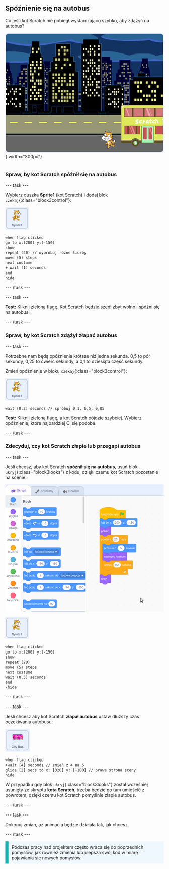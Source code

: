 ## Spóźnienie się na autobus

<div style="display: flex; flex-wrap: wrap">
<div style="flex-basis: 200px; flex-grow: 1; margin-right: 15px;">
Co jeśli kot Scratch nie pobiegł wystarczająco szybko, aby zdążyć na autobus?
</div>
<div>

![Kot Scratch spóźniający się na autobus.](images/cat-misses-bus.png){:width="300px"}

</div>
</div>

### Spraw, by kot Scratch spóźnił się na autobus

--- task ---

Wybierz duszka **Sprite1** (kot Scratch) i dodaj blok `czekaj`{:class="block3control"}:

![Duszek kota Scratch.](images/scratch-cat-sprite.png)

```blocks3
when flag clicked
go to x:(200) y:(-150) 
show
repeat (20) // wypróbuj różne liczby
move (5) steps 
next costume 
+ wait (1) seconds
end
hide
```
--- /task ---

--- task ---

**Test:** Kliknij zieloną flagę. Kot Scratch będzie szedł zbyt wolno i spóźni się na autobus!

--- /task ---

### Spraw, by kot Scratch zdążył złapać autobus

--- task ---

Potrzebne nam będą opóźnienia krótsze niż jedna sekunda. 0,5 to pół sekundy, 0,25 to ćwierć sekundy, a 0,1 to dziesiąta część sekundy.

Zmień opóźnienie w bloku `czekaj`{:class="block3control"}:

![Duszek kota Scratch.](images/scratch-cat-sprite.png)

```blocks3
wait (0.2) seconds // spróbuj 0,1, 0,5, 0,05
```

**Test:** Kliknij zieloną flagę, a kot Scratch pójdzie szybciej. Wybierz opóźnienie, które najbardziej Ci się podoba.

--- /task ---

### Zdecyduj, czy kot Scratch złapie lub przegapi autobus

--- task ---

Jeśli chcesz, aby kot Scratch **spóźnił się na autobus**, usuń blok `ukryj`{:class="block3looks"} z kodu, dzięki czemu kot Scratch pozostanie na scenie:

![Przeciągnięcie bloku 'ukryj' ze skryptu w obszarze Skrypt do menu bloków, aby usunąć blok ze skryptu.](images/removing-blocks-at-script-ends.gif)

![Duszek kota Scratch.](images/scratch-cat-sprite.png)

```blocks3
when flag clicked
go to x:(200) y:(-150) 
show
repeat (20) 
move (5) steps 
next costume
wait (0.5) seconds 
end
-hide
```
--- /task ---

--- task ---

Jeśli chcesz aby kot Scratch **złapał autobus** ustaw dłuższy czas oczekiwania autobusu:

![Duszek autobusu.](images/bus-sprite.png)

```blocks3
when flag clicked 
+wait [4] seconds // zmień z 4 na 6
glide [2] secs to x: [320] y: [-100] // prawa strona sceny
hide
```

W przypadku gdy blok `ukryj`{:class="block3looks"} został wcześniej usunięty ze skryptu **kota Scratch**, trzeba będzie go tam umieścić z powrotem, dzięki czemu kot Scratch pomyślnie złapie autobus.

--- /task ---

--- task ---

Dokonuj zmian, aż animacja będzie działała tak, jak chcesz.

--- /task ---

<p style="border-left: solid; border-width:10px; border-color: #0faeb0; background-color: aliceblue; padding: 10px;">
Podczas pracy nad projektem często wraca się do poprzednich pomysłów, jak również zmienia lub ulepsza swój kod w miarę pojawiania się nowych pomysłów. 
</p>



